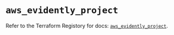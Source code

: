 # `aws_evidently_project`

Refer to the Terraform Registory for docs: [`aws_evidently_project`](https://registry.terraform.io/providers/hashicorp/aws/5.8.0/docs/resources/evidently_project).
